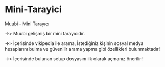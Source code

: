# Mini-Tarayici

Muubi - Mini Tarayıcı

->> Muubi gelişmiş bir mini tarayıcıdır.

->> İçerisinde vikipedia ile arama, İstediğiniz kişinin sosyal medya hesaplarını bulma ve güvenilir arama yapma gibi özellikleri bulunmaktadır!

->> İçerisinde bulunan setup dosyasını ilk olarak açmanız önerilir!
